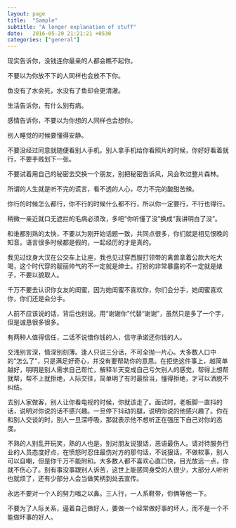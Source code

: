 ```yaml
---
layout: page
title:  "Sample"
subtitle: "A longer explanation of stuff"
date:   2016-05-20 21:21:21 +0530
categories: ["general"]
---
```


现实告诉你，没钱连你最亲的人都会瞧不起你。

不要以为你放不下的人同样也会放不下你。

鱼没有了水会死，水没有了鱼却会更清澈。

生活告诉你，有什么别有病。

感情告诉你，不要以为你想的人同样也会想你。

别人睡觉的时候要懂得安静。

不要没经过同意就随便看别人手机，别人拿手机给你看照片的时候，你好好看着就行，不要手贱划下一张。

不要试着用自己的秘密去交换一个朋友，别把秘密告诉风，风会吹过整片森林。

所谓的人生就是听不完的谎言，看不透的人心，尽力不完的酸甜苦辣。

你行的时候怎么都行，你不行的时候什么都不行，所以你一定要行，不行也得行。

稍微一亲近就口无遮拦的毛病必须改，多吧“你听懂了没”换成“我讲明白了没”。

和谁都别熟的太快，不要以为刚开始话题一致，共同点很多，你们就是相见恨晚的知音。语言很多时候都是假的，一起经历的才是真的。

我见过纹身大汉在公交车上让座，我也见过穿西服打领带的禽兽拿着公款大吃大喝，这个时代穿的靓丽帅气的不一定就是绅士。打扮的非常暴露的不一定就是婊子，不要以貌取人。

千万不要去认识你女友的闺蜜，因为她闺蜜不喜欢你，你们会分手，她闺蜜喜欢你，你们还是会分手。

人前不应该说的话，背后也别说。用“谢谢你”代替“谢谢”，虽然只是多了一个字，但是诚恳很多很多。


有两种人值得信任，二话不说借你钱的人，信守承诺还你钱的人。

交浅别言深，情深别刻薄。逢人只说三分话，不可全抛一片心。大多数人口中的“怎么了”，只是满足好奇心，并没有要帮助你的意思。在拒绝这件事上，越简单越好，明明是别人需求自己帮忙，解释半天变成自己亏欠别人的感觉，帮得上想帮就帮，帮不上就拒绝，人际交往，简单明了有时最恰当，懂得拒绝，才可以洒脱不纠结。


去别人家做客，别人让你看电视的时候，你就该走了。面试时，老板脚一直抖的话，说明对你说的话不感兴趣。一旦停下抖动的腿，说明你说的他感兴趣了。你在和别人交谈的时，别人一旦深呼吸，那就表示他不想听正在强压下自己对你的态度。

不熟的人别乱开玩笑，熟的人也是。别对朋友说狠话，恶语最伤人。请对待服务行业的人员态度好点，在愤怒时忍住最伤对方的那句话，不说狠话，不做软事，别人可以自嘲，但是你千万不能附和。大多数人都不喜欢心直口快，目光放远一点，你就不伤心了。别有事没事跟别人诉苦，这世上能感同身受的人很少，大部分人听听也就烦了，还有少部分人会当做笑柄到处去宣传。

永远不要对一个人的努力嗤之以鼻。三人行，一人系鞋带，你俩等他一下。

不要为了人际关系，逼着自己做好人，要做一个经常做好事的坏人，而不是一个不能做坏事的好人。